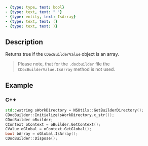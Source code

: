 ```yml signature
- {type: type, text: bool}
- {type: text, text: " "}
- {type: entity, text: IsArray}
- {type: text, text: (}
- {type: text, text: )}
```

## Description

Returns true if the `CDocBuilderValue` object is an array.

> Please note, that for the `.docbuilder` file the `CDocBuilderValue.IsArray` method is not used.

## Example

### C++

```cpp
std::wstring sWorkDirectory = NSUtils::GetBuilderDirectory();
CDocBuilder::Initialize(sWorkDirectory.c_str());
CDocBuilder oBuilder;
CContext oContext = oBuilder.GetContext();
CValue oGlobal = oContext.GetGlobal();
bool bArray = oGlobal.IsArray();
CDocBuilder::Dispose();
```
